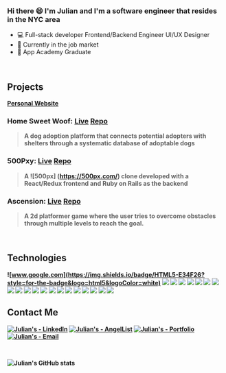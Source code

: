 ### Hi there 😄 I'm Julian and I'm a software engineer that resides in the NYC area


* 💻 Full-stack developer Frontend/Backend Engineer UI/UX Designer
* 💼 Currently in the job market
* :cake: App Academy Graduate


<!--
**Juka1031/Juka1031** is a ✨ _special_ ✨ repository because its `README.md` (this file) appears on your GitHub profile.

Here are some ideas to get you started:

- 🔭 I’m currently working on ...
- 🌱 I’m currently learning ...
- 👯 I’m looking to collaborate on ...
- 🤔 I’m looking for help with ...
- 💬 Ask me about ...
- 📫 How to reach me: ...
- 😄 Pronouns: ...
- ⚡ Fun fact: ...
-->
<br>

## Projects
[<strong>Personal Website <strong> ](https://julian-kang.com/)
### <strong>Home Sweet Woof: <strong> [Live](https://homesweetwoof.herokuapp.com/#/) [Repo](https://github.com/Juka1031/Home-Sweet-Woof)
>A dog adoption platform that connects potential adopters with shelters through a systematic database of adoptable dogs
  
### <strong>500Pxy: <strong> [Live](https://pxy500.herokuapp.com/?#/) [Repo](https://github.com/Juka1031/500Pxy)
>A ![500px] (https://500px.com/) clone developed with a React/Redux frontend and Ruby on Rails as the backend
  
### <strong>Ascension: <strong> [Live](https://juka1031.github.io/Ascension/) [Repo](https://github.com/Juka1031/Ascension)
>A 2d platformer game where the user tries to overcome obstacles through multiple levels to reach the goal.
  
<br>

## Technologies
![www.google.com](https://img.shields.io/badge/HTML5-E34F26?style=for-the-badge&logo=html5&logoColor=white)
![](https://img.shields.io/badge/CSS3-1572B6?style=for-the-badge&logo=css3&logoColor=white)
![](https://img.shields.io/badge/JavaScript-323330?style=for-the-badge&logo=javascript&logoColor=F7DF1E)
![](https://img.shields.io/badge/Ruby-CC342D?style=for-the-badge&logo=ruby&logoColor=white)
![](https://img.shields.io/badge/PostgreSQL-316192?style=for-the-badge&logo=postgresql&logoColor=white)
![](https://img.shields.io/badge/rails-%23CC0000.svg?style=for-the-badge&logo=ruby-on-rails&logoColor=white)
![](https://img.shields.io/badge/MongoDB-4EA94B?style=for-the-badge&logo=mongodb&logoColor=white)
![](https://img.shields.io/badge/SQLite-07405E?style=for-the-badge&logo=sqlite&logoColor=white)
![](https://img.shields.io/badge/jquery-%230769AD.svg?style=for-the-badge&logo=jquery&logoColor=white)
![](https://img.shields.io/badge/Node.js-339933?style=for-the-badge&logo=nodedotjs&logoColor=white)
![](https://img.shields.io/badge/webpack-%238DD6F9.svg?style=for-the-badge&logo=webpack&logoColor=black)
![](https://img.shields.io/badge/npm-CB3837?style=for-the-badge&logo=npm&logoColor=white)
![](https://img.shields.io/badge/Express.js-000000?style=for-the-badge&logo=express&logoColor=white)
![](https://img.shields.io/badge/git-%23F05033.svg?style=for-the-badge&logo=git&logoColor=white)
![](https://img.shields.io/badge/heroku-%23430098.svg?style=for-the-badge&logo=heroku&logoColor=white)
![](https://img.shields.io/badge/React-20232A?style=for-the-badge&logo=react&logoColor=61DAFB)
![](https://img.shields.io/badge/Redux-593D88?style=for-the-badge&logo=redux&logoColor=white)
![](https://img.shields.io/badge/React_Router-CA4245?style=for-the-badge&logo=react-router&logoColor=white)
![](https://img.shields.io/badge/Postman-FF6C37?style=for-the-badge&logo=Postman&logoColor=white)
![](https://img.shields.io/badge/Amazon_AWS-FF9900?style=for-the-badge&logo=amazonaws&logoColor=white)
![](https://img.shields.io/badge/Socket.io-010101?&style=for-the-badge&logo=Socket.io&logoColor=white)
  
 ## Contact Me

[![Julian's - LinkedIn](https://img.shields.io/badge/Julian's-LinkedIn-blue?style=for-the-badge)](https://www.linkedin.com/in/julian-kang-09b561221/)
[![Julian's - AngelList](https://img.shields.io/badge/Julian's-AngelList-red?style=for-the-badge)](https://www.linkedin.com/in/julian-kang-09b561221/)
[![Julian's - Portfolio](https://img.shields.io/badge/Julian's-Portfolio-d78228?style=for-the-badge)](https://julian-kang.com/)
[![Julian's - Email](https://img.shields.io/badge/Julian's-Email-2bd492?style=for-the-badge)](mailto:juka1031@gmail.com)
  
<br>
  
![Julian's GitHub stats](https://github-readme-stats.vercel.app/api?username=juka1031&theme=cobalt)
